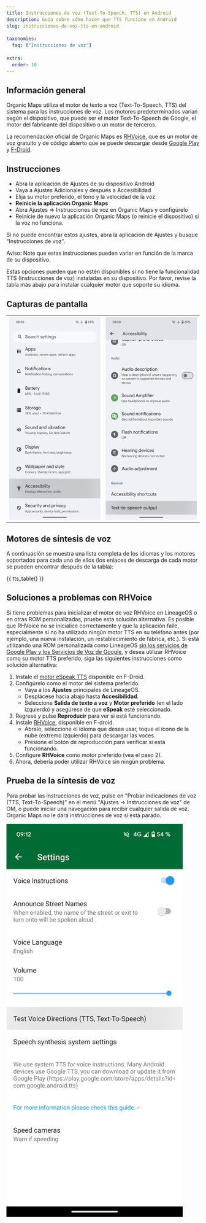 ```yaml
---
title: Instrucciones de voz (Text-To-Speech, TTS) en Android
description: Guía sobre cómo hacer que TTS funcione en Android
slug: instrucciones-de-voz-tts-en-android

taxonomies:
  faq: ["Instrucciones de voz"]

extra:
  order: 10
---
```


## Información general

Organic Maps utiliza el motor de texto a voz (Text-To-Speech, TTS) del sistema para las instrucciones de voz. Los motores predeterminados varían según el dispositivo, que puede ser el motor Text-To-Speech de Google, el motor del fabricante del dispositivo o un motor de terceros.

La recomendación oficial de Organic Maps es [RHVoice](https://rhvoice.org/), que es un motor de voz gratuito y de código abierto que se puede descargar desde [Google Play](https://play.google.com/store/apps/details?id=com.github.olga_yakovleva.rhvoice.android) y [F-Droid](https://f-droid.org/en/packages/com.github.olga_yakovleva.rhvoice.android/).

## Instrucciones

- Abra la aplicación de Ajustes de su dispositivo Android
- Vaya a Ajustes Adicionales y después a Accesibilidad
- Elija su motor preferido, el tono y la velocidad de la voz
- **Reinicie la aplicación Organic Maps**
- Abra Ajustes => Instrucciones de voz en Organic Maps y configúrelo
- Reinicie de nuevo la aplicación Organic Maps (o reinicie el dispositivo) si la voz no funciona.


Si no puede encontrar estos ajustes, abra la aplicación de Ajustes y busque "Instrucciones de voz".

Aviso: Note que estas instrucciones pueden variar en función de la marca de su dispositivo.

Estas opciones pueden que no estén disponibles si no tiene la funcionalidad TTS (Instrucciones de voz) instaladas en su dispositivo. Por favor, revise la tabla más abajo para instalar cualquier motor que soporte su idioma.

## Capturas de pantalla

|             |             |
| ----------- | ----------- |
![Ajustes](tts_config_1.png "Ajustes") | ![Accesibilidad](tts_config_2.png "Accesibilidad")

## Motores de síntesis de voz

A continuación se muestra una lista completa de los idiomas y los motores soportados para cada uno de ellos (los enlaces de descarga de cada motor se pueden encontrar después de la tabla):

{{ tts_table() }}

## Soluciones a problemas con RHVoice

Si tiene problemas para inicializar el motor de voz RHVoice en LineageOS o en otras ROM personalizadas, pruebe esta solución alternativa. Es posible que RHVoice no se inicialice correctamente y que la aplicación falle, especialmente si no ha utilizado ningún motor TTS en su teléfono antes (por ejemplo, una nueva instalación, un restablecimiento de fábrica, etc.). Si está utilizando una ROM personalizada como LineageOS <ins>sin los servicios de Google Play y los Servicios de Voz de Google</ins>, y desea utilizar RHVoice como su motor TTS preferido, siga las siguientes instrucciones como solución alternativa:

1. Instale el [motor eSpeak TTS](https://f-droid.org/en/packages/com.reecedunn.espeak) disponible en F-Droid.
2. Configúrelo como el motor del sistema preferido.
    - Vaya a los **Ajustes** principales de LineageOS.
    - Desplácese hacia abajo hasta **Accesibilidad**.
    - Seleccione **Salida de texto a voz** y **Motor preferido** (en el lado izquierdo) y asegúrese de que **eSpeak** esté seleccionado.
3. Regrese y pulse **Reproducir** para ver si está funcionando.
4. Instale [RHVoice](https://f-droid.org/en/packages/com.github.olga_yakovleva.rhvoice.android/), disponible en F-droid.
    - Ábralo, seleccione el idioma que desea usar, toque el ícono de la nube (extremo izquierdo) para descargar las voces.
    - Presione el botón de reproducción para verificar si está funcionando.
5. Configure **RHVoice** como motor preferido (vea el paso 2).
6. Ahora, debería poder utilizar RHVoice sin ningún problema.

## Prueba de la síntesis de voz

Para probar las instrucciones de voz, pulse en "Probar indicaciones de voz (TTS, Text-To-Speech)" en el menú "Ajustes → Instrucciones de voz" de OM, o puede iniciar una navegación para recibir cualquier salida de voz. Organic Maps no le dará instrucciones de voz si está parado.

![Prueba de la funcionalidad de síntesis de voz](tts_test.png "Prueba de la funcionalidad de síntesis de voz")
